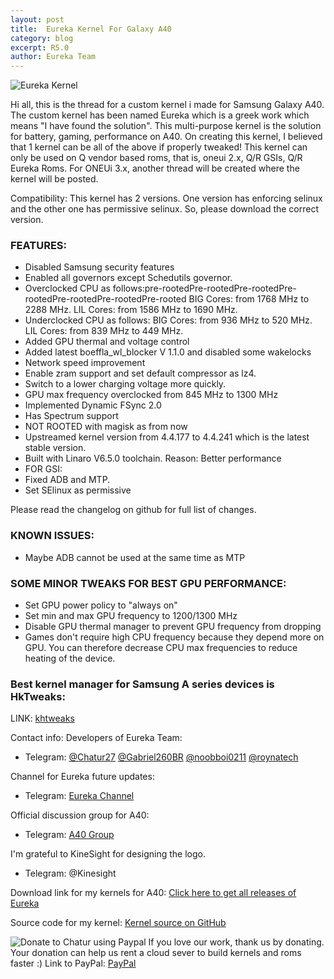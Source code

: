 ```yaml
---
layout: post
title:  Eureka Kernel For Galaxy A40
category: blog
excerpt: R5.0
author: Eureka Team
---
```


![Eureka Kernel](http://eurekadevelopment.github.io/images/ek_a40.jpg)

Hi all,
this is the thread for a custom kernel i made for Samsung Galaxy A40.
The custom kernel has been named Eureka which is a greek work which means "I have found the solution". This multi-purpose kernel is the solution for battery, gaming, performance on A40. On creating this kernel, I believed that 1 kernel can be all of the above if properly tweaked!
This kernel can only be used on Q vendor based roms, that is, oneui 2.x, Q/R GSIs, Q/R Eureka Roms.
For ONEUi 3.x, another thread will be created where the kernel will be posted.

Compatibility:
This kernel has 2 versions. One version has enforcing selinux and the other one has permissive selinux. So, please download the correct version.

### FEATURES:
* Disabled Samsung security features
* Enabled all governors except Schedutils governor.
* Overclocked CPU as follows:pre-rootedPre-rootedPre-rootedPre-rootedPre-rootedPre-rootedPre-rooted
BIG Cores: from 1768 MHz to 2288 MHz.​
LIL Cores: from 1586 MHz to 1690 MHz.​
* Underclocked CPU as follows:
BIG Cores: from 936 MHz to 520 MHz.​
LIL Cores: from 839 MHz to 449 MHz.​
* Added GPU thermal and voltage control
* Added latest boeffla_wl_blocker V 1.1.0 and disabled some wakelocks
* Network speed improvement
* Enable zram support and set default compressor as lz4.
* Switch to a lower charging voltage more quickly.
* GPU max frequency overclocked from 845 MHz to 1300 MHz
* Implemented Dynamic FSync 2.0
* Has Spectrum support
* NOT ROOTED with magisk as from now
* Upstreamed kernel version from 4.4.177 to 4.4.241 which is the latest stable version.
* Built with Linaro V6.5.0 toolchain. Reason: Better performance
* FOR GSI:
* Fixed ADB and MTP.​
* Set SElinux as permissive

Please read the changelog on github for full list of changes.

### KNOWN ISSUES:
* Maybe ADB cannot be used at the same time as MTP

### SOME MINOR TWEAKS FOR BEST GPU PERFORMANCE:
* Set GPU power policy to "always on"
* Set min and max GPU frequency to 1200/1300 MHz
* Disable GPU thermal manager to prevent GPU frequency from dropping
* Games don't require high CPU frequency because they depend more on GPU. You can therefore decrease CPU max frequencies to reduce heating of the device.

### Best kernel manager for Samsung A series devices is HkTweaks:
LINK: [khtweaks](https://github.com/corsicanu/hKtweaks/releases/)

Contact info:
Developers of Eureka Team:
* Telegram: [@Chatur27](https://t.me/chatur2709) [@Gabriel260BR](https://t.me/Gabriel260BR) [@noobboi0211](https://t.me/noobboi0211) [@roynatech](https://t.me/roynatech)

Channel for Eureka future updates:
* Telegram: [Eureka Channel](https://t.me/eureka_kernel)

Official discussion group for A40:
* Telegram: [A40 Group](https://t.me/sga40)

I'm grateful to KineSight for designing the logo.
* Telegram: @Kinesight

Download link for my kernels for A40:
[Click here to get all releases of Eureka](https://github.com/Chatur27/Eureka-Kernel-Exynos7885-Q-R/releases/tag/R5.0)

Source code for my kernel:
[Kernel source on GitHub](https://github.com/Chatur27/Eureka-Kernel-Exynos7885-Q-R)

![Donate to Chatur using Paypal](http://eurekadevelopment.github.io/images/paypal.png)
If you love our work, thank us by donating. Your donation can help us rent a cloud sever to build kernels and roms faster :)
Link to PayPal: [PayPal](https://www.paypal.com/paypalme/chaturbaij)

